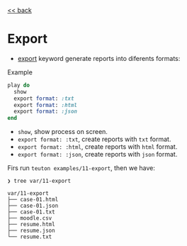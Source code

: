 [<< back](README.md)

# Export

* [export](../dsl/export.md) keyword generate reports into diferents formats:

Example
```ruby
play do
  show
  export format: :txt
  export format: :html
  export format: :json
end
```

* `show`, show process on screen.
* `export format: :txt`, create reports with `txt` format.
* `export format: :html`, create reports with `html` format.
* `export format: :json`, create reports with `json` format.

Firs run `teuton examples/11-export`, then we have:

```
❯ tree var/11-export

var/11-export
├── case-01.html
├── case-01.json
├── case-01.txt
├── moodle.csv
├── resume.html
├── resume.json
└── resume.txt
```
